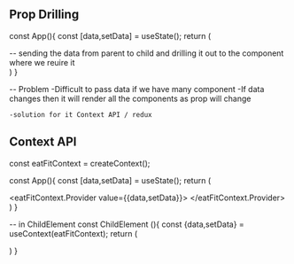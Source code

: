 ## Prop Drilling


const App(){
    const [data,setData] = useState();
    return (
        <div>
            <ChildElement data={data}/> 
            -- sending the data from parent to child and drilling it out to the component where we reuire it
        </div>
    )
}

-- Problem 
    -Difficult to pass data if we have many component
    -If data changes then it will render all the components as prop will change

    -solution for it Context API / redux






## Context API
const eatFitContext = createContext();

const App(){
    const [data,setData] = useState();
    return (
        <div>
            <eatFitContext.Provider value={{data,setData}}>
                <ChildElement data={data}/> 
            </eatFitContext.Provider>
        </div>
    )
}

 -- in ChildElement
 const ChildElement (){
    const {data,setData} = useContext(eatFitContext);
    return (
        <div>
        </div>
    )
}